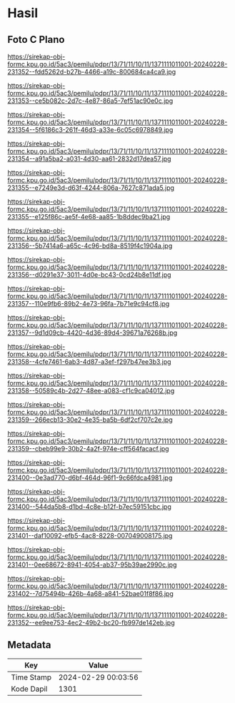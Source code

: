 # Hasil

## Foto C Plano

https://sirekap-obj-formc.kpu.go.id/5ac3/pemilu/pdpr/13/71/11/10/11/1371111011001-20240228-231352--fdd5262d-b27b-4466-a19c-800684ca4ca9.jpg

https://sirekap-obj-formc.kpu.go.id/5ac3/pemilu/pdpr/13/71/11/10/11/1371111011001-20240228-231353--ce5b082c-2d7c-4e87-86a5-7ef51ac90e0c.jpg

https://sirekap-obj-formc.kpu.go.id/5ac3/pemilu/pdpr/13/71/11/10/11/1371111011001-20240228-231354--5f6186c3-261f-46d3-a33e-6c05c6978849.jpg

https://sirekap-obj-formc.kpu.go.id/5ac3/pemilu/pdpr/13/71/11/10/11/1371111011001-20240228-231354--a91a5ba2-a031-4d30-aa61-2832d17dea57.jpg

https://sirekap-obj-formc.kpu.go.id/5ac3/pemilu/pdpr/13/71/11/10/11/1371111011001-20240228-231355--e7249e3d-d63f-4244-806a-7627c871ada5.jpg

https://sirekap-obj-formc.kpu.go.id/5ac3/pemilu/pdpr/13/71/11/10/11/1371111011001-20240228-231355--e125f86c-ae5f-4e68-aa85-1b8ddec9ba21.jpg

https://sirekap-obj-formc.kpu.go.id/5ac3/pemilu/pdpr/13/71/11/10/11/1371111011001-20240228-231356--5b7414a6-a65c-4c96-bd8a-8519f4c1904a.jpg

https://sirekap-obj-formc.kpu.go.id/5ac3/pemilu/pdpr/13/71/11/10/11/1371111011001-20240228-231356--d0291e37-3011-4d0e-bc43-0cd24b8e11df.jpg

https://sirekap-obj-formc.kpu.go.id/5ac3/pemilu/pdpr/13/71/11/10/11/1371111011001-20240228-231357--110e9fb6-89b2-4e73-96fa-7b71e9c94cf8.jpg

https://sirekap-obj-formc.kpu.go.id/5ac3/pemilu/pdpr/13/71/11/10/11/1371111011001-20240228-231357--9d1d09cb-4420-4d36-89d4-39671a76268b.jpg

https://sirekap-obj-formc.kpu.go.id/5ac3/pemilu/pdpr/13/71/11/10/11/1371111011001-20240228-231358--4cfe7461-6ab3-4d87-a3ef-f297b47ee3b3.jpg

https://sirekap-obj-formc.kpu.go.id/5ac3/pemilu/pdpr/13/71/11/10/11/1371111011001-20240228-231358--50589c4b-2d27-48ee-a083-cf1c9ca04012.jpg

https://sirekap-obj-formc.kpu.go.id/5ac3/pemilu/pdpr/13/71/11/10/11/1371111011001-20240228-231359--266ecb13-30e2-4e35-ba5b-6df2cf707c2e.jpg

https://sirekap-obj-formc.kpu.go.id/5ac3/pemilu/pdpr/13/71/11/10/11/1371111011001-20240228-231359--cbeb99e9-30b2-4a2f-974e-cff564facacf.jpg

https://sirekap-obj-formc.kpu.go.id/5ac3/pemilu/pdpr/13/71/11/10/11/1371111011001-20240228-231400--0e3ad770-d6bf-464d-96f1-9c66fdca4981.jpg

https://sirekap-obj-formc.kpu.go.id/5ac3/pemilu/pdpr/13/71/11/10/11/1371111011001-20240228-231400--544da5b8-d1bd-4c8e-b12f-b7ec59151cbc.jpg

https://sirekap-obj-formc.kpu.go.id/5ac3/pemilu/pdpr/13/71/11/10/11/1371111011001-20240228-231401--daf10092-efb5-4ac8-8228-007049008175.jpg

https://sirekap-obj-formc.kpu.go.id/5ac3/pemilu/pdpr/13/71/11/10/11/1371111011001-20240228-231401--0ee68672-8941-4054-ab37-95b39ae2990c.jpg

https://sirekap-obj-formc.kpu.go.id/5ac3/pemilu/pdpr/13/71/11/10/11/1371111011001-20240228-231402--7d75494b-426b-4a68-a841-52bae01f8f86.jpg

https://sirekap-obj-formc.kpu.go.id/5ac3/pemilu/pdpr/13/71/11/10/11/1371111011001-20240228-231352--ee9ee753-4ec2-49b2-bc20-fb997de142eb.jpg


## Metadata

| Key        | Value               |
| ---------- | ------------------- |
| Time Stamp | 2024-02-29 00:03:56 |
| Kode Dapil | 1301                |



